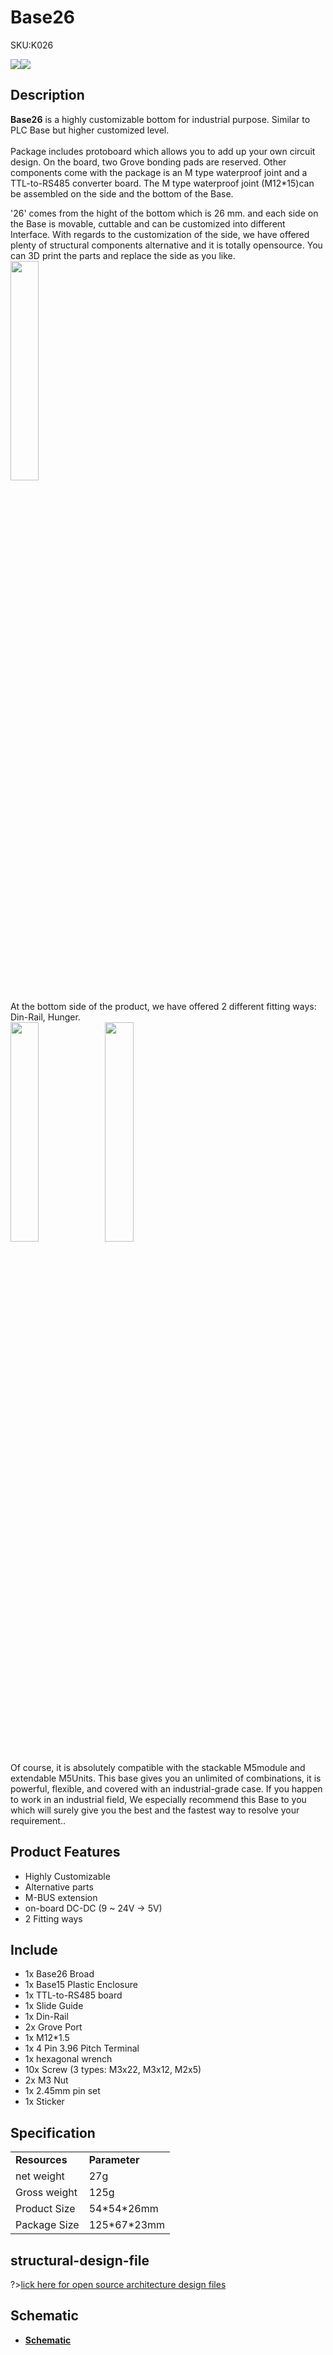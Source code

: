 # Base26

<el-tag effect="plain">SKU:K026</el-tag>

<div class="product_pic"><img src="assets/img/product_pics/base/base26/base26_01.webp"><img src="assets/img/product_pics/base/base26/base26_02.webp"></div>

## Description

**Base26** is a highly customizable bottom for industrial purpose. Similar to PLC Base but higher customized level. <br>  
Package includes protoboard which allows you to add up your own circuit design.  On the board, two Grove bonding pads are reserved. Other components come with the package is an M type waterproof joint and a TTL-to-RS485 converter board. The M type waterproof joint (M12*15)can be assembled on the side and the bottom of the Base.

'26' comes from the hight of the bottom which is 26 mm.  and each side on the Base is movable, cuttable and can be customized into different Interface.  With regards to the customization of the side, we have offered plenty of structural components alternative and it is totally opensource. You can 3D print the parts and replace the side as you like.<br>
<img src="assets/img/product_pics/base/base26/base26_05.webp" width="30%" height="30%">

At the bottom side of the product, we have offered 2 different fitting ways:  Din-Rail,  Hunger. <br>
<img src="assets/img/product_pics/base/base26//base26_03.webp" width="30%" height="30%"><img src="assets/img/product_pics/base/base26/base26_04.webp" width="30%" height="30%">

Of course, it is absolutely compatible with the stackable M5module and extendable M5Units.
This base gives you an unlimited of combinations, it is powerful, flexible, and covered with an industrial-grade case. If you happen to work in an industrial field, We especially recommend this Base to you which will surely give you the best and the fastest way to resolve your requirement..

## Product Features

-  Highly Customizable
-  Alternative parts
-  M-BUS extension
-  on-board DC-DC (9 ~ 24V -> 5V)
-  2 Fitting ways

## Include

-  1x Base26 Broad
-  1x Base15 Plastic Enclosure
-  1x TTL-to-RS485 board
-  1x Slide Guide
-  1x Din-Rail
-  2x Grove Port
-  1x M12*1.5
-  1x 4 Pin 3.96 Pitch Terminal
-  1x hexagonal wrench
-  10x Screw (3 types: M3x22, M3x12, M2x5)
-  2x M3 Nut
-  1x 2.45mm pin set
-  1x Sticker

## Specification

<table>
   <tr style="font-weight:bold">
      <td>Resources</td>
      <td>Parameter</td>
   </tr>
   <tr>
      <td>net weight</td>
      <td>27g</td>
   </tr>
   <tr>
      <td>Gross weight</td>
      <td>125g</td>
   </tr>
   <tr>
      <td>Product Size</td>
      <td>54*54*26mm</td>
   </tr>
   <tr>
      <td>Package Size</td>
      <td>125*67*23mm</td>
   </tr>
 </table>

## structural-design-file

?>[lick here for open source architecture design files](https://github.com/m5stack/m5-structural-design-file/tree/master/BaseX_DB9_01)

## Schematic

- **[Schematic](https://m5stack.oss-cn-shenzhen.aliyuncs.com/resource/docs/schematic/Bases/BASE26.pdf)**

<script>

   var purchase_link = 'https://m5stack.com/collections/m5-base/products/base-26proto-industrial-board-module';

   anchor_search(purchase_link);
   scrollFunc();

</script>